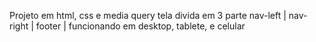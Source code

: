 Projeto em html, css e media query tela divida em 3 parte nav-left | nav-right | footer | funcionando em desktop, tablete, e celular 
